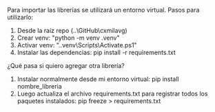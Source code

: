 Para importar las librerías se utilizará un entorno virtual.
Pasos para utilizarlo:

1. Desde la raíz repo (..\GitHub\cxmilavg)
3. Crear venv: "python -m venv .venv"
4. Activar venv: ".\.venv\Scripts\Activate.ps1"
5. Instalar las dependencias: pip install -r requirements.txt

¿Qué pasa si quiero agregar otra librería?
1. Instalar normalmente desde mi entorno virtual: pip install nombre_libreria
2. Luego actualiza el archivo requirements.txt para registrar todos los paquetes instalados: pip freeze > requirements.txt